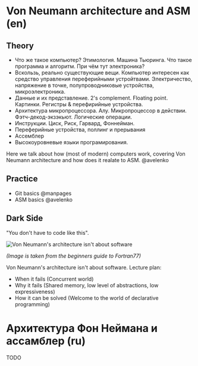 Von Neumann architecture and ASM (en)
===

Theory
---

 + Что же такое компьютер? Этимология. Машина Тьюринга. Что такое программа и алгоритм. При чём тут электроника? 
 + Вскользь, реально существующие вещи. Компьютер интересен как средство управления переферийными устройтвами. Электричество, напряжение в точке, полупроводниковые устройства, микроэлектроника. 
 + Данные и их представление. 2's complement. Floating point. Картинки. Регистры & перефирийные устройства.
 + Архитектура микропроцессора. Алу. Микропроцессор в действии. Фэтч-декод-экзэкьют. Логические операции.
 + Инструкции. Циск, Риск, Гарвард, Фоннейман.
 + Переферийные устройства, поллинг и прерывания
 + Ассемблер
 + Высокоуровневые языки програмирования.


Here we talk about how (most of modern) computers work, covering Von Neumann architecture
and how does it realate to ASM. @avelenko

Practice
---

 + Git basics @manpages
 + ASM basics @avelenko

Dark Side
---

"You don't have to code like this". 

![Von Neumann's architecture isn't about software][fortran77wat]

*(Image is taken from the beginners guide to Fortran77)*

Von Neumann's architecture isn't about software.
Lecture plan: 
  
 + When it fails (Concurrent world)
 + Why it fails (Shared memory, low level of abstractions, low expressiveness)
 + How it can be solved (Welcome to the world of declarative programming)

Архитектура Фон Неймана и ассамблер (ru)
===

TODO


[fortran77wat]: http://www.idris.fr/data/cours/lang/fortran/f90/F77_repert/f77_1.gif
